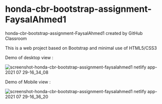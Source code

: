 # honda-cbr-bootstrap-assignment-FaysalAhmed1
honda-cbr-bootstrap-assignment-FaysalAhmed1 created by GitHub Classroom

This is a web project based on Bootstrap and minimal use of HTML5/CSS3

Demo of desktop view : 

![screenshot-honda-cbr-bootstrap-assignment-faysalahmed1 netlify app-2021 07 29-16_34_08](https://user-images.githubusercontent.com/51537471/127477568-b3574824-eb67-414c-9bc7-45b5a39f4a03.png)


Demo of Mobile view :

![screenshot-honda-cbr-bootstrap-assignment-faysalahmed1 netlify app-2021 07 29-16_36_20](https://user-images.githubusercontent.com/51537471/127477725-f84586cf-fa4f-4551-bb25-625717da9b47.png)
